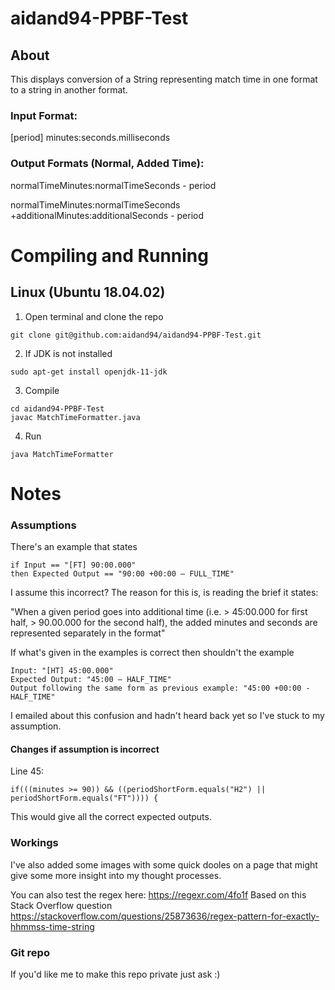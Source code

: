 # aidand94-PPBF-Test
## About
This displays conversion of a String representing match time in one format to a string in another format.

### Input Format: 
[period] minutes:seconds.milliseconds

### Output Formats (Normal, Added Time):
normalTimeMinutes:normalTimeSeconds - period

normalTimeMinutes:normalTimeSeconds +additionalMinutes:additionalSeconds - period

# Compiling and Running

## Linux (Ubuntu 18.04.02)
1. Open terminal and clone the repo
```
git clone git@github.com:aidand94/aidand94-PPBF-Test.git
```

2. If JDK is not installed
```
sudo apt-get install openjdk-11-jdk
```

3. Compile
```
cd aidand94-PPBF-Test
javac MatchTimeFormatter.java
```

4. Run
```
java MatchTimeFormatter
```

# Notes
### Assumptions 
There's an example that states
```
if Input == "[FT] 90:00.000" 
then Expected Output == "90:00 +00:00 – FULL_TIME"
```
I assume this incorrect? The reason for this is, is reading the brief it states:

"When a given period goes into additional time (i.e. > 45:00.000 for first half, > 90.00.000 for the second half), the added minutes and seconds are represented separately in the format"

If what's given in the examples is correct then shouldn't the example 
```
Input: "[HT] 45:00.000"
Expected Output: "45:00 – HALF_TIME"
Output following the same form as previous example: "45:00 +00:00 - HALF_TIME"
```
I emailed about this confusion and hadn't heard back yet so I've stuck to my assumption.

#### Changes if assumption is incorrect
Line 45:
```
if(((minutes >= 90)) && ((periodShortForm.equals("H2") || periodShortForm.equals("FT")))) {
```
This would give all the correct expected outputs.

### Workings
I've also added some images with some quick dooles on a page that might give some more insight into my thought processes.

You can also test the regex here: https://regexr.com/4fo1f
Based on this Stack Overflow question https://stackoverflow.com/questions/25873636/regex-pattern-for-exactly-hhmmss-time-string

### Git repo
If you'd like me to make this repo private just ask :)
